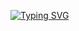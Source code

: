 [![Typing SVG](https://readme-typing-svg.herokuapp.com?font=&color=52A1BE&background=FFFFFF&center=true&lines=Hello+!+I'm+Dylan+!+%F0%9F%98%81+)](https://www.linkedin.com/in/dbutelle/)
